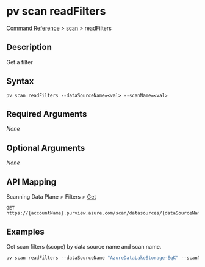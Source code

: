 # pv scan readFilters
[Command Reference](../../../README.md#command-reference) > [scan](./main.md) > readFilters

## Description
Get a filter

## Syntax
```
pv scan readFilters --dataSourceName=<val> --scanName=<val>
```

## Required Arguments
*None*

## Optional Arguments
*None*

## API Mapping
Scanning Data Plane > Filters > [Get](https://docs.microsoft.com/en-us/rest/api/purview/scanningdataplane/filters/get)
```
GET https://{accountName}.purview.azure.com/scan/datasources/{dataSourceName}/scans/{scanName}/filters/custom
```

## Examples
Get scan filters (scope) by data source name and scan name.
```powershell
pv scan readFilters --dataSourceName "AzureDataLakeStorage-EqK" --scanName "Scan-p1E"
```